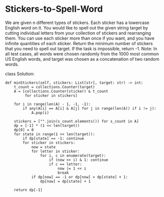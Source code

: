 # Stickers-to-Spell-Word

We are given n different types of stickers. Each sticker has a lowercase English word on it.
You would like to spell out the given string target by cutting individual letters from your collection of stickers and rearranging them. You can use each sticker more than once if you want, and you have infinite quantities of each sticker.
Return the minimum number of stickers that you need to spell out target. If the task is impossible, return -1.
Note: In all test cases, all words were chosen randomly from the 1000 most common US English words, and target was chosen as a concatenation of two random words.

class Solution:

    def minStickers(self, stickers: List[str], target: str) -> int:
        t_count = collections.Counter(target)
        A = [collections.Counter(sticker) & t_count
             for sticker in stickers]

        for i in range(len(A) - 1, -1, -1):
            if any(A[i] == A[i] & A[j] for j in range(len(A)) if i != j):
                A.pop(i)

        stickers = ["".join(s_count.elements()) for s_count in A]
        dp = [-1] * (1 << len(target))
        dp[0] = 0
        for state in range(1 << len(target)):
            if dp[state] == -1: continue
            for sticker in stickers:
                now = state
                for letter in sticker:
                    for i, c in enumerate(target):
                        if (now >> i) & 1: continue
                        if c == letter:
                            now |= 1 << i
                            break
                if dp[now] == -1 or dp[now] > dp[state] + 1:
                    dp[now] = dp[state] + 1

        return dp[-1]
